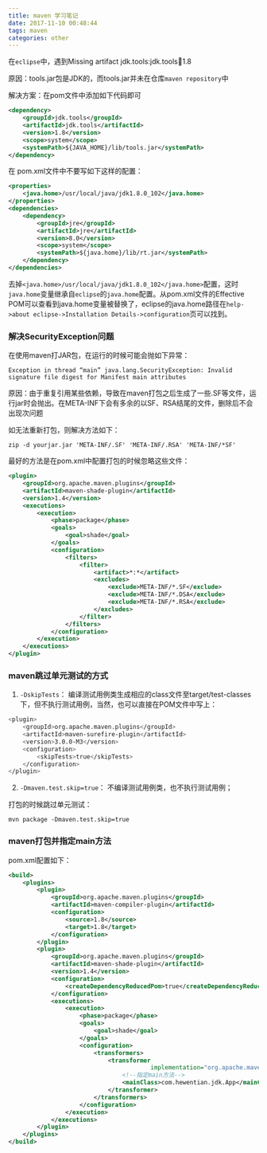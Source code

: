 ```yaml
---
title: maven 学习笔记
date: 2017-11-10 00:48:44
tags: maven
categories: other
---
```


在`eclipse`中，遇到Missing artifact jdk.tools:jdk.tools:jar:1.8

原因：tools.jar包是JDK的，而tools.jar并未在仓库`maven repository`中

解决方案：在pom文件中添加如下代码即可
``` xml
<dependency>
    <groupId>jdk.tools</groupId>
    <artifactId>jdk.tools</artifactId>
    <version>1.8</version>
    <scope>system</scope>
    <systemPath>${JAVA_HOME}/lib/tools.jar</systemPath>
</dependency>
```

在 pom.xml文件中不要写如下这样的配置：
``` xml
<properties>
    <java.home>/usr/local/java/jdk1.8.0_102</java.home>
</properties>
<dependencies>
    <dependency>
        <groupId>jre</groupId>
        <artifactId>jre</artifactId>
        <version>8.0</version>
        <scope>system</scope>
        <systemPath>${java.home}/lib/rt.jar</systemPath>
    </dependency>
</dependencies>
```
去掉`<java.home>/usr/local/java/jdk1.8.0_102</java.home>`配置，这时`java.home`变量继承自`eclipse`的`java.home`配置。从pom.xml文件的Effective POM可以查看到java.home变量被替换了，eclipse的java.home路径在`help->about eclipse->Installation Details->configuration`页可以找到。


### 解决SecurityException问题
在使用maven打JAR包，在运行的时候可能会抛如下异常：

    Exception in thread “main” java.lang.SecurityException: Invalid signature file digest for Manifest main attributes

原因：由于重复引用某些依赖，导致在maven打包之后生成了一些.SF等文件，运行jar时会抛出。在META-INF下会有多余的以SF、RSA结尾的文件，删除后不会出现次问题

如无法重新打包，则解决方法如下：

    zip -d yourjar.jar 'META-INF/.SF' 'META-INF/.RSA' 'META-INF/*SF'

最好的方法是在pom.xml中配置打包的时候忽略这些文件：
``` xml
<plugin>
    <groupId>org.apache.maven.plugins</groupId>
    <artifactId>maven-shade-plugin</artifactId>
    <version>1.4</version>
    <executions>
        <execution>
            <phase>package</phase>
            <goals>
                <goal>shade</goal>
            </goals>
            <configuration>
                <filters>
                    <filter>
                        <artifact>*:*</artifact>
                        <excludes>
                            <exclude>META-INF/*.SF</exclude>
                            <exclude>META-INF/*.DSA</exclude>
                            <exclude>META-INF/*.RSA</exclude>
                        </excludes>
                    </filter>
                </filters>
            </configuration>
        </execution>
    </executions>
</plugin>
```


### maven跳过单元测试的方式
1. `-DskipTests`： 编译测试用例类生成相应的class文件至target/test-classes下，但不执行测试用例，当然，也可以直接在POM文件中写上：
``` bash
<plugin>
    <groupId>org.apache.maven.plugins</groupId>
    <artifactId>maven-surefire-plugin</artifactId>
    <version>3.0.0-M3</version>
    <configuration>
        <skipTests>true</skipTests>
    </configuration>
</plugin>
```

2. `-Dmaven.test.skip=true`： 不编译测试用例类，也不执行测试用例；


打包的时候跳过单元测试：

    mvn package -Dmaven.test.skip=true


### maven打包并指定main方法
pom.xml配置如下：
``` xml
<build>
    <plugins>
        <plugin>
            <groupId>org.apache.maven.plugins</groupId>
            <artifactId>maven-compiler-plugin</artifactId>
            <configuration>
                <source>1.8</source>
                <target>1.8</target>
            </configuration>
        </plugin>
        <plugin>
            <groupId>org.apache.maven.plugins</groupId>
            <artifactId>maven-shade-plugin</artifactId>
            <version>1.4</version>
            <configuration>
                <createDependencyReducedPom>true</createDependencyReducedPom>
            </configuration>
            <executions>
                <execution>
                    <phase>package</phase>
                    <goals>
                        <goal>shade</goal>
                    </goals>
                    <configuration>
                        <transformers>
                            <transformer
                                        implementation="org.apache.maven.plugins.shade.resource.ManifestResourceTransformer">
                                <!--指定main方法-->
                                <mainClass>com.hewentian.jdk.App</mainClass>
                            </transformer>
                        </transformers>
                    </configuration>
                </execution>
            </executions>
        </plugin>
    </plugins>
</build>
```


